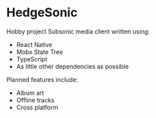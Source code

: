 # HedgeSonic

Hobby project Subsonic media client written using:

- React Native
- Mobx State Tree
- TypeScript
- As little other dependencies as possible

Planned features include:

- Album art
- Offline tracks
- Cross platform
